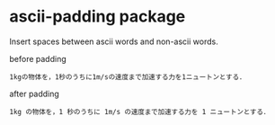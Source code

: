 # ascii-padding package

Insert spaces between ascii words and non-ascii words.

before padding

``````
1kgの物体を，1秒のうちに1m/sの速度まで加速する力を1ニュートンとする．
``````

after padding

``````
1kg の物体を，1 秒のうちに 1m/s の速度まで加速する力を 1 ニュートンとする．
``````
